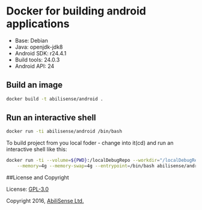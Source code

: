 # Docker for building android applications

* Base: Debian 
* Java: openjdk-jdk8
* Android SDK: r24.4.1
* Build tools: 24.0.3
* Android API: 24

## Build an image

```bash
docker build -t abilisense/android .
```

## Run an interactive shell

```bash
docker run -ti abilisense/android /bin/bash
```
To build project from you local foder - change into it(cd) and run an interactive shell like this:
```bash
docker run -ti --volume=${PWD}:/localDebugRepo --workdir="/localDebugRepo" \
    --memory=4g --memory-swap=4g --entrypoint=/bin/bash abilisense/android
```

##License and Copyright

License: [GPL-3.0](LICENSE)

Copyright 2016, [AbiliSense Ltd.](http://www.abilisense.com/)
